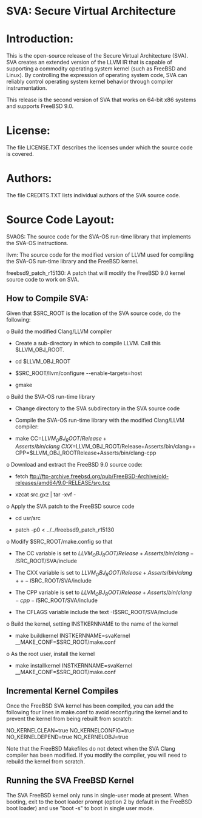 SVA: Secure Virtual Architecture
================================

Introduction:
=============
This is the open-source release of the Secure Virtual Architecture (SVA).  SVA
creates an extended version of the LLVM IR that is capable of supporting a
commodity operating system kernel (such as FreeBSD and Linux).  By controlling
the expression of operating system code, SVA can reliably control operating
system kernel behavior through compiler instrumentation.

This release is the second version of SVA that works on 64-bit x86 systems and
supports FreeBSD 9.0.

License:
========
The file LICENSE.TXT describes the licenses under which the source code is
covered.

Authors:
========
The file CREDITS.TXT lists individual authors of the SVA source code.

Source Code Layout:
===================
SVAOS:
  The source code for the SVA-OS run-time library that implements the SVA-OS
  instructions.

llvm:
  The source code for the modified version of LLVM used for compiling the
  SVA-OS run-time library and the FreeBSD kernel.

freebsd9_patch_r15130:
  A patch that will modify the FreeBSD 9.0 kernel source code to work on SVA.

How to Compile SVA:
-------------------

Given that $SRC_ROOT is the location of the SVA source code, do the following:

o Build the modified Clang/LLVM compiler

  - Create a sub-directory in which to compile LLVM.  Call this $LLVM_OBJ_ROOT.

  - cd $LLVM_OBJ_ROOT

  - $SRC_ROOT/llvm/configure --enable-targets=host

  - gmake

o Build the SVA-OS run-time library

  - Change directory to the SVA subdirectory in the SVA source code

  - Compile the SVA-OS run-time library with the modified Clang/LLVM compiler:

  - make CC=$LLVM_OBJ_ROOT/Release+Asserts/bin/clang \
         CXX=$LLVM_OBJ_ROOT/Release+Asserts/bin/clang++ \
         CPP=$LLVM_OBJ_ROOTRelease+Asserts/bin/clang-cpp

o Download and extract the FreeBSD 9.0 source code:

  -  fetch ftp://ftp-archive.freebsd.org/pub/FreeBSD-Archive/old-releases/amd64/9.0-RELEASE/src.txz

  - xzcat src.gxz | tar -xvf -

o Apply the SVA patch to the FreeBSD source code

  - cd usr/src

  - patch -p0 < ../../freebsd9_patch_r15130

o Modify $SRC_ROOT/make.config so that

  - The CC variable is set to $LLVM_OBJ_ROOT/Release+Asserts/bin/clang -I$SRC_ROOT/SVA/include

  - The CXX variable is set to $LLVM_OBJ_ROOT/Release+Asserts/bin/clang++ -I$SRC_ROOT/SVA/include

  - The CPP variable is set to $LLVM_OBJ_ROOT/Release+Asserts/bin/clang-cpp -I$SRC_ROOT/SVA/include

  - The CFLAGS variable include the text -I$SRC_ROOT/SVA/include

o Build the kernel, setting INSTKERNNAME to the name of the kernel

  - make buildkernel INSTKERNNAME=svaKernel __MAKE_CONF=$SRC_ROOT/make.conf

o As the root user, install the kernel

  - make installkernel INSTKERNNAME=svaKernel __MAKE_CONF=$SRC_ROOT/make.conf

Incremental Kernel Compiles
---------------------------

Once the FreeBSD SVA kernel has been compiled, you can add the following
four lines in make.conf to avoid reconfiguring the kernel and to prevent the
kernel from being rebuilt from scratch:

NO_KERNELCLEAN=true
NO_KERNELCONFIG=true
NO_KERNELDEPEND=true
NO_KERNELOBJ=true

Note that the FreeBSD Makefiles do not detect when the SVA Clang compiler
has been modified.  If you modify the compiler, you will need to rebuild the
kernel from scratch.

Running the SVA FreeBSD Kernel
------------------------------
The SVA FreeBSD kernel only runs in single-user mode at present.  When booting,
exit to the boot loader prompt (option 2 by default in the FreeBSD boot
loader) and use "boot <kernelname> -s" to boot in single user mode.

